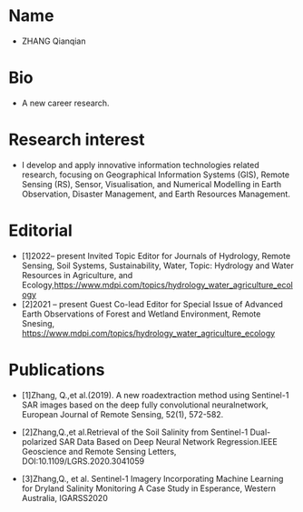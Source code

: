 # Name 
- ZHANG Qianqian
# Bio
+ A new career research.
# Research interest
+ I develop and apply innovative information technologies related research, focusing on Geographical Information Systems (GIS), Remote Sensing (RS), Sensor, Visualisation, and Numerical Modelling in Earth Observation, Disaster Management, and Earth Resources Management.
# Editorial 
+ [1]2022– present Invited Topic Editor for Journals of Hydrology, Remote Sensing, Soil Systems, Sustainability, Water, Topic: Hydrology and Water Resources in Agriculture, and Ecology,https://www.mdpi.com/topics/hydrology_water_agriculture_ecology
+ [2]2021 – present Guest Co-lead Editor for Special Issue of Advanced Earth Observations of Forest and Wetland Environment, Remote Snesing,          https://www.mdpi.com/topics/hydrology_water_agriculture_ecology
# Publications
+ [1]Zhang, Q.,et al.(2019). A new roadextraction method using Sentinel-1 SAR images based on the deep fully convolutional neuralnetwork,
   European Journal of Remote Sensing, 52(1), 572-582.
 
+ [2]Zhang,Q.,et al.Retrieval of the Soil Salinity from Sentinel-1 Dual-polarized SAR Data Based on Deep Neural Network Regression.IEEE Geoscience and Remote Sensing Letters,
      DOI:10.1109/LGRS.2020.3041059

+ [3]Zhang,Q., et al. Sentinel-1 Imagery Incorporating Machine Learning for Dryland Salinity Monitoring A Case Study in Esperance, Western Australia,
      IGARSS2020

